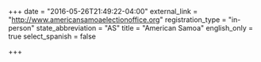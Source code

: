 +++
date = "2016-05-26T21:49:22-04:00"
external_link = "http://www.americansamoaelectionoffice.org"
registration_type = "in-person"
state_abbreviation = "AS"
title = "American Samoa"
english_only = true
select_spanish = false

+++
